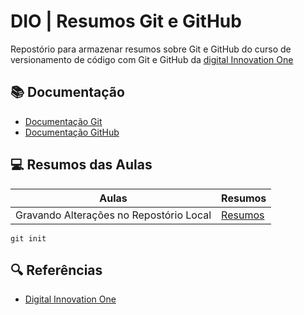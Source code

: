 
# DIO | Resumos Git e GitHub

Repostório para armazenar resumos sobre Git e GitHub do curso de versionamento de código com Git e GitHub da [digital Innovation One](https://www.dio.me/)

## 📚 Documentação
- [Documentação Git](https://git-scm.com/doc)
- [Documentação GitHub](https//:docs.github.com/)

## 💻 Resumos das Aulas
| Aulas | Resumos |
|-------|---------|
| Gravando Alterações no Repostório Local | [Resumos]()


```
git init
```

## 🔍 Referências
- [Digital Innovation One](https://www.dio.me/)